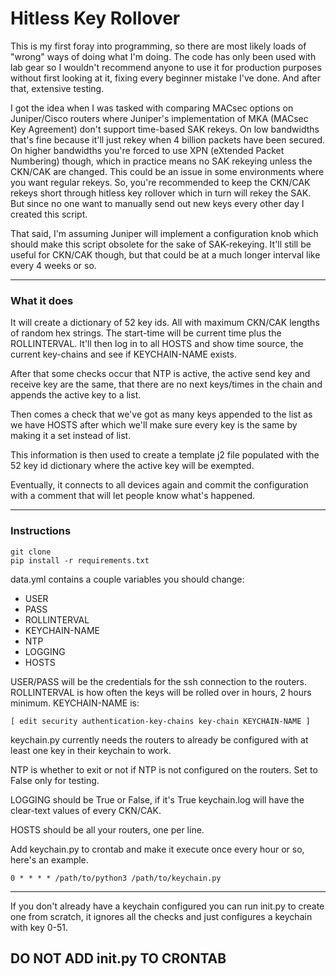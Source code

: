 # Hitless Key Rollover

This is my first foray into programming, so there are most likely loads of "wrong" ways of doing what I'm doing. The code has only been used with lab gear so I wouldn't recommend anyone to use it for production purposes without first looking at it, fixing every beginner mistake I've done. And after that, extensive testing.

I got the idea when I was tasked with comparing MACsec options on Juniper/Cisco routers where Juniper's implementation of MKA (MACsec Key Agreement) don't support time-based SAK rekeys. On low bandwidths that's fine because it'll just rekey when 4 billion packets have been secured. On higher bandwidths you're forced to use XPN (eXtended Packet Numbering) though, which in practice means no SAK rekeying unless the CKN/CAK are changed. This could be an issue in some environments where you want regular rekeys.
So, you're recommended to keep the CKN/CAK rekeys short through hitless key rollover which in turn will rekey the SAK. But since no one want to manually send out new keys every other day I created this script. 

That said, I'm assuming Juniper will implement a configuration knob which should make this script obsolete for the sake of SAK-rekeying. It'll still be useful for CKN/CAK though, but that could be at a much longer interval like every 4 weeks or so. 

---

### What it does

It will create a dictionary of 52 key ids. All with maximum CKN/CAK lengths of random hex strings. The start-time will be current time plus the ROLLINTERVAL. It'll then log in to all HOSTS and show time source, the current key-chains and see if KEYCHAIN-NAME exists.

After that some checks occur that NTP is active, the active send key and receive key are the same, that there are no next keys/times in the chain and appends the active key to a list.

Then comes a check that we've got as many keys appended to the list as we have HOSTS after which we'll make sure every key is the same by making it a set instead of list.

This information is then used to create a template j2 file populated with the 52 key id dictionary where the active key will be exempted.

Eventually, it connects to all devices again and commit the configuration with a comment that will let people know what's happened.

---

### Instructions

```
git clone
pip install -r requirements.txt
```

data.yml contains a couple variables you should change:

- USER
- PASS
- ROLLINTERVAL
- KEYCHAIN-NAME
- NTP
- LOGGING
- HOSTS

USER/PASS will be the credentials for the ssh connection to the routers. ROLLINTERVAL is how often the keys will be rolled over in hours, 2 hours minimum. KEYCHAIN-NAME is:

```
[ edit security authentication-key-chains key-chain KEYCHAIN-NAME ]
```

keychain.py currently needs the routers to already be configured with at least one key in their keychain to work.

NTP is whether to exit or not if NTP is not configured on the routers. Set to False only for testing.

LOGGING should be True or False, if it's True keychain.log will have the clear-text values of every CKN/CAK.

HOSTS should be all your routers, one per line.

Add keychain.py to crontab and make it execute once every hour or so, here's an example.

```
0 * * * * /path/to/python3 /path/to/keychain.py
```

---

If you don't already have a keychain configured you can run init.py to create one from scratch, it ignores all the checks and just configures a keychain with key 0-51. 
## DO NOT ADD init.py TO CRONTAB
